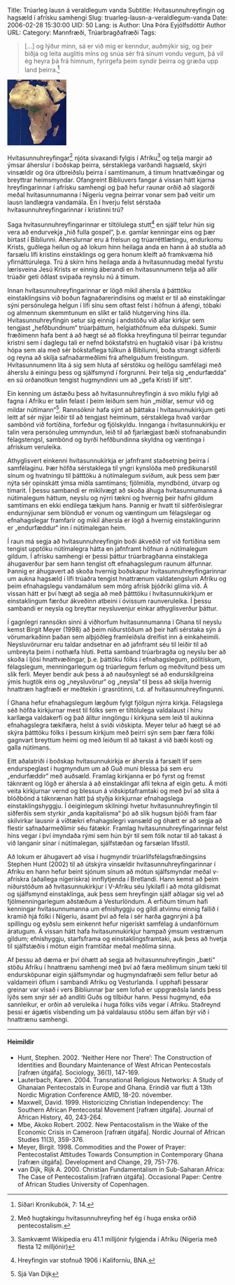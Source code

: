 Title: Trúarleg lausn á veraldlegum vanda
Subtitle: Hvítasunnuhreyfingin og hagsæld í afrísku samhengi
Slug: truarleg-lausn-a-veraldlegum-vanda
Date: 2006-02-28 15:30:00
UID: 50
Lang: is
Author: Una Þóra Eyjólfsdóttir
Author URL: 
Category: Mannfræði, Trúarbragðafræði
Tags: 

> [...] og lýður minn, sá er við mig er kenndur, auðmýkir sig, og þeir biðja og leita auglitis míns og snúa sér frá sínum vondu vegum, þá vil ég heyra þá frá himnum, fyrirgefa þeim syndir þeirra og græða upp land þeirra.[^1]

![Mynd af Afríku](94.jpg)

Hvítasunnuhreyfingar[^2] njóta sívaxandi fylgis í Afríku[^3] og telja margir að ýmsar áherslur í boðskap þeirra, sérstaklega varðandi hagsæld, skýri vinsældir og öra útbreiðslu þeirra í samtímanum, á tímum hnattvæðingar og breyttrar heimsmyndar. Ofangreint Biblíuvers fangar á vissan hátt kjarna hreyfingarinnar í afrísku samhengi og það hefur raunar orðið að slagorði meðal hvítasunnumanna í Nígeríu vegna þeirrar vonar sem það veitir um lausn landlægra vandamála. En í hverju felst sérstaða hvítasunnuhreyfingarinnar í kristinni trú?

Saga hvítasunnuhreyfingarinnar er tiltölulega stutt[^4] en sjálf telur hún sig vera að endurvekja „hið fulla gospel“, þ.e. gamlar kenningar eins og þær birtast í Biblíunni. Áherslurnar eru á frelsun og trúarréttlætingu, endurkomu Krists, guðlega heilun og að lokum hinn heilaga anda en hann á að stuðla að farsælu lífi kristins einstaklings og gera honum kleift að framkvæma hið yfirnáttúrulega. Trú á skírn hins heilaga anda á hvítasunnudag meðal fyrstu lærisveina Jesú Krists er einnig áberandi en hvítasunnumenn telja að allir trúaðir geti öðlast svipaða reynslu nú á tímum.

Innan hvítasunnuhreyfingarinnar er lögð mikil áhersla á þátttöku einstaklingsins við boðun fagnaðarerindisins og mælst er til að einstaklingar sýni persónulega helgun í lífi sínu sem oftast felst í höfnun á áfengi, tóbaki og almennum skemmtunum en slíkt er talið hlutgerving hins illa. Hvítasunnuhreyfingin setur sig einnig í andstöðu við allar kirkjur sem tengjast „hefðbundnum“ trúarþáttum, helgiathöfnum eða dulspeki. Sumir fræðimenn hafa bent á að hægt sé að flokka hreyfinguna til þeirrar tegundar kristni sem í daglegu tali er nefnd bókstafstrú en hugtakið vísar í þá kristnu hópa sem ala með sér bókstaflega túlkun á Biblíunni, boða strangt siðferði og reyna að skilja safnaðarmeðlimi frá afhelguðum freistingum. Hvítasunnumenn líta á sig sem hluta af sérstöku og heilögu samfélagi með áherslu á einingu þess og sjálfsmynd í forgrunni. Þeir telja sig „endurfædda“ en sú orðanotkun tengist hugmyndinni um að „gefa Kristi líf sitt“.

Ein kenning um ástæðu þess að hvítasunnuhreyfingin á svo miklu fylgi að fagna í Afríku er talin felast í þeim leiðum sem hún „miðlar, semur við og mildar nútímann“[^5]. Rannsóknir hafa sýnt að þáttaka í hvítasunnukirkjum geti leitt af sér nýjar leiðir til að tengjast heiminum, sérstaklega hvað varðar sambönd við fortíðina, forfeður og fjölskyldu. Innganga í hvítasunnukirkju er talin vera persónuleg ummyndun, leið til að fjarlægjast bæði stofnanabundin félagstengsl, sambönd og byrði hefðbundinna skyldna og væntinga í afrískum veruleika.

Athyglisvert einkenni hvítasunnukirkja er jafnframt staðsetning þeirra í samfélaginu. Þær höfða sérstaklega til yngri kynslóða með predikunarstíl sínum og hvatningu til þátttöku á nútímalegum sviðum, auk þess sem þær nýta sér opinskátt ýmsa miðla samtímans; fjölmiðla, myndbönd, útvarp og tímarit. Í þessu sambandi er mikilvægt að skoða áhuga hvítasunnumanna á nútímalegum háttum, neyslu og nýrri tækni og hvernig þeir hafni gildum samtímans en ekki endilega tækjum hans. Þannig er hvatt til siðferðislegrar endurnýjunar sem blönduð er vonum og væntingum um félagslegar og efnahagslegar framfarir og mikil áhersla er lögð á hvernig einstaklingurinn er „endurfæddur“ inn í nútímalegan heim.

Í raun má segja að hvítasunnuhreyfingin boði ákveðið rof við fortíðina sem tengist upptöku nútímalegra hátta en jafnframt höfnun á nútímalegum gildum. Í afrísku samhengi er þessi þáttur trúarbragðanna einstaklega áhugaverður þar sem hann tengist oft efnahagslegum raunum álfunnar. Þannig er áhugavert að skoða hvernig boðskapur hvítasunnuhreyfingarinnar um aukna hagsæld í lífi trúaðra tengist hnattrænum valdatengslum Afríku og þeim efnahagslegu vandamálum sem mörg afrísk þjóðríki glíma við. Á vissan hátt er því hægt að segja að með þátttöku í hvítasunnukirkjum er einstaklingum færður ákveðinn atbeini í óvissum raunveruleika. Í þessu sambandi er neysla og breyttar neysluvenjur einkar athyglisverður þáttur.

Í gagnlegri rannsókn sinni á viðhorfum hvítasunnumanna í Ghana til neyslu kemst Birgit Meyer (1998) að þeim niðurstöðum að þeir hafi sérstaka sýn á vörumarkaðinn þaðan sem alþjóðleg framleiðsla dreifist inn á einkaheimili. Neysluvörurnar eru taldar andsetnar en að jafnframt séu til leiðir til að umbreyta þeim í nothæfa hluti. Þetta samband trúarbragða og neyslu ber að skoða í ljósi hnattvæðingar, þ.e. þáttöku fólks í efnahagslegum, pólitískum, félagslegum, menningarlegum og trúarlegum ferlum og meðvitund þess um slík ferli. Meyer bendir auk þess á að nauðsynlegt sé að endurskilgreina ýmis hugtök eins og „neysluvörur“ og „neysla“ til þess að skilja hvernig hnattræn hagfræði er meðtekin í grasrótinni, t.d. af hvítasunnuhreyfingunni. 

Í Ghana hefur efnahagslegum lægðum fylgt fjölgun nýrra kirkja. Félagslega séð höfða kirkjurnar mest til fólks sem er tiltölulega valdalaust í hinu karllæga valdakerfi og það álítur inngöngu í kirkjuna sem leið til aukinna efnahagslegra tækifæra, helst á sviði viðskipta. Meyer telur að hægt sé að skýra þátttöku fólks í þessum kirkjum með þeirri sýn sem þær færa fólki gagnvart breyttum heimi og með leiðum til að takast á við bæði kosti og galla nútímans.

Eitt aðalatriði í boðskap hvítasunnukirkja er áhersla á farsælt líf sem endurspeglast í hugmyndum um að Guð muni blessa þá sem eru „endurfæddir“ með auðsæld. Framlag kirkjanna er þó fyrst og fremst táknrænt og lögð er áhersla á að einstaklingar afli tekna af eigin getu. Á móti veita kirkjurnar vernd og blessun á viðskiptaframtaki og með því að slíta á blóðbönd á táknrænan hátt þá styðja kirkjurnar efnahagslega einstaklingshyggju. Í óeiginlegum skilningi hvetur hvítasunnuhreyfingin til siðferðis sem styrkir „anda kapítalisma“ þó að slík hugsun bjóði fram fáar skilvirkar lausnir á víðtækri efnahagslegri vansæld og óhætt er að segja að flestir safnaðarmeðlimir séu fátækir. Framlag hvítasunnuhreyfingarinnar felst hins vegar í því ímyndaða rými sem hún býr til sem fólk notar til að takast á við langanir sínar í nútímalegan, sjálfstæðan og farsælan lífsstíl.

Að lokum er áhugavert að vísa í hugmyndir trúarlífsfélagsfræðingsins Stephen Hunt (2002) til að útskýra vinsældir hvítasunnuhreyfingarinnar í Afríku en hann hefur beint sjónum sínum að mótun sjálfsmyndar meðal v-afrískra (aðallega nígerískra) innflytjenda í Bretlandi. Hann kemst að þeim niðurstöðum að hvítasunnukirkjur í V-Afríku séu lykilafl í að móta gildismat og sjálfsmynd einstaklinga, auk þess sem hreyfingin sjálf aðlagar sig vel að fjölmenningarlegum aðstæðum á Vesturlöndum. Á erfiðum tímum hafi kenningar hvítasunnumanna um efnishyggju og gildi atvinnu einnig fallið í kramið hjá fólki í Nígeríu, ásamt því að fela í sér harða gagnrýni á þá spillingu og eyðslu sem einkennt hefur nígerískt samfélag á undanförnum áratugum. Á vissan hátt hafa hvítasunnukirkjur hampað ýmsum vestrænum gildum; efnishyggju, starfsframa og einstaklingsframtaki, auk þess að hvetja til sjálfstæðis í mótun eigin framtíðar meðal meðlima sinna.

Af þessu að dæma er því óhætt að segja að hvítasunnuhreyfingin „bæti“ stöðu Afríku í hnattrænu samhengi með því að færa meðlimum sínum tæki til endursköpunar eigin sjálfsmyndar og hugmyndafræði sem fellur betur að valdameiri öflum í sambandi Afríku og Vesturlanda. Í upphafi þessarar greinar var vísað í vers Biblíunnar þar sem lofuð er uppgræðsla lands þess lýðs sem snýr sér að andliti Guðs og tilbiður hann. Þessi hugmynd, eða sannleikur, er orðin að veruleika í huga fólks víðs vegar í Afríku. Staðreynd þessi er ágætis vísbending um þá valdalausu stöðu sem álfan býr við í hnattrænu samhengi.


----

#### Heimildir

* Hunt, Stephen. 2002. ‘Neither Here nor There’: The Construction of Identities and Boundary Maintenance of West African Pentecostals [rafræn útgáfa]. Sociology, 36(1), 147-169.
* Lauterbach, Karen. 2004. Transnational Religious Networks: A Study of Ghanaian Pentecostals in Europe and Ghana. Erindið var flutt á 13th Nordic Migration Conference AMID, 18-20. nóvember.
* Maxwell, David. 1999. Historicizing Christian Independency: The Southern African Pentecostal Movement [rafræn útgáfa]. Journal of African History, 40, 243-264.
* Mbe, Akoko Robert. 2002. New Pentacostalism in the Wake of the Economic Crisis in Cameroon [rafræn útgáfa]. Nordic Journal of African Studies 11(3), 359-376.
* Meyer, Birgit. 1998. Commodities and the Power of Prayer: Pentecostalist Attitudes Towards Consumption in Contemporary Ghana [rafræn útgáfa]. Development and Change, 29, 751-776.
* van Dijk, Rijk A. 2000. Christian Fundamentalism in Sub-Saharan Africa: The Case of Pentecostalism [rafræn útgáfa]. Occasional Paper: Centre of African Studies University of Copenhagen.


[^1]: Síðari Kroníkubók, 7: 14.
[^2]: Með hugtakingu hvítasunnuhreyfing hef ég í huga enska orðið pentecostalism.
[^3]: Samkvæmt Wikipedia eru 41.1 milljónir fylgjenda í Afríku (Nígería með flesta 12 milljónir)
[^4]: Hreyfingin var stofnuð 1906 í Kaliforníu, BNA.
[^5]: Sjá Van Dijk

